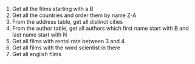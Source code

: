 1. Get all the films starting with a B
2. Get all the countries and order them by name Z-A
3. From the address table, get all distinct cities
4. From the author table, get all authors which first name start with B and last name start with N
5. Get all films with rental rate between 3 and 4
6. Get all films with the word scientist in there
7. Get all english films